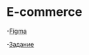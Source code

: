 # E-commerce

-[Figma](https://www.figma.com/file/V105wd67bkF2X7oOzCLPEG/E-commerce?type=design&node-id=0-1&mode=design)

-[Задание](https://docs.google.com/spreadsheets/d/1dyUxSdiGFXSULyJoCAaWT_mw7ucOpKMJKJgJOcMnSzU/edit#gid=0)
